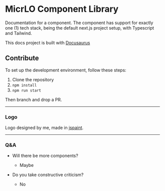# MicrLO Component Library

Documentation for a component. The component has support for exactly one (1) tech stack, being the default next.js project setup, with Typescript and Tailwind.

This docs project is built with [Docusaurus](https://docusaurus.io)

## Contribute


To set up the development environment, follow these steps:

1. Clone the repository
2. `npm install`
3. `npm run start`

Then branch and drop a PR.

---
### Logo

Logo designed by me, made in [jspaint](https://jspaint.app).

---


### Q&A

- Will there be more components?
    - Maybe

- Do you take constructive criticism?
    - No


